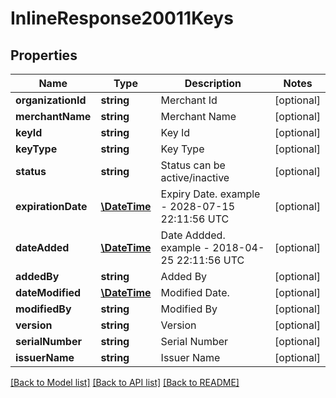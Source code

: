 # InlineResponse20011Keys

## Properties
Name | Type | Description | Notes
------------ | ------------- | ------------- | -------------
**organizationId** | **string** | Merchant Id | [optional] 
**merchantName** | **string** | Merchant Name | [optional] 
**keyId** | **string** | Key Id | [optional] 
**keyType** | **string** | Key Type | [optional] 
**status** | **string** | Status can be active/inactive | [optional] 
**expirationDate** | [**\DateTime**](Date.md) | Expiry Date. example - 2028-07-15 22:11:56 UTC | [optional] 
**dateAdded** | [**\DateTime**](Date.md) | Date Addded. example - 2018-04-25 22:11:56 UTC | [optional] 
**addedBy** | **string** | Added By | [optional] 
**dateModified** | [**\DateTime**](Date.md) | Modified Date. | [optional] 
**modifiedBy** | **string** | Modified By | [optional] 
**version** | **string** | Version | [optional] 
**serialNumber** | **string** | Serial Number | [optional] 
**issuerName** | **string** | Issuer Name | [optional] 

[[Back to Model list]](../README.md#documentation-for-models) [[Back to API list]](../README.md#documentation-for-api-endpoints) [[Back to README]](../README.md)


